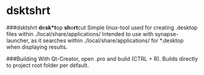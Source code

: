 dsktshrt
=========

###dsktshrt
**d**e**sk*t**op **sh**o**rt**cut
Simple linux-tool used for creating .desktop files within ./local/share/applications/
Intended to use with synapse-launcher, as it searches within ./local/share/applications/ for *.desktop when displaying results.

###Building
With Qt-Creator, open .pro and build (CTRL + R). Builds directly to project root folder per default.
